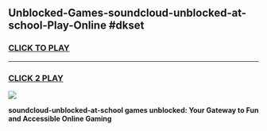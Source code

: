 
## Unblocked-Games-soundcloud-unblocked-at-school-Play-Online #dkset
<h3>
<a href="https://news.freeplayer.one?title=soundcloud-unblocked-at-school&ref=3">CLICK TO PLAY</a></h3>
<hr>

<h3>
<a href="https://news.freeplayer.one?title=soundcloud-unblocked-at-school&ref=3">CLICK 2 PLAY</a>
  
</h3>

<a href="https://news.freeplayer.one?title=soundcloud-unblocked-at-school&ref=3"><img src="https://clearcache.store/games.png"></a>


**soundcloud-unblocked-at-school games unblocked: Your Gateway to Fun and Accessible Online Gaming**
